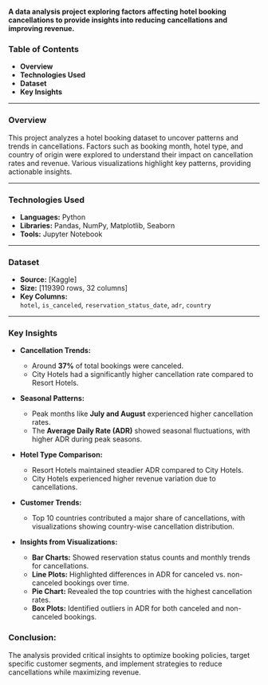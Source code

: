 
**A data analysis project exploring factors affecting hotel booking cancellations to provide insights into reducing cancellations and improving revenue.**

### Table of Contents  
- **Overview**  
- **Technologies Used**  
- **Dataset**  
- **Key Insights**

---

### **Overview**  
This project analyzes a hotel booking dataset to uncover patterns and trends in cancellations. Factors such as booking month, hotel type, and country of origin were explored to understand their impact on cancellation rates and revenue. Various visualizations highlight key patterns, providing actionable insights.

---

### **Technologies Used**  
- **Languages:** Python  
- **Libraries:** Pandas, NumPy, Matplotlib, Seaborn  
- **Tools:** Jupyter Notebook  

---

### **Dataset**  
- **Source:** [Kaggle]  
- **Size:** [119390 rows, 32 columns]  
- **Key Columns:**  
  `hotel`, `is_canceled`, `reservation_status_date`, `adr`, `country`

---

### **Key Insights**  
- **Cancellation Trends:**  
  - Around **37%** of total bookings were canceled.  
  - City Hotels had a significantly higher cancellation rate compared to Resort Hotels.  

- **Seasonal Patterns:**  
  - Peak months like **July and August** experienced higher cancellation rates.  
  - The **Average Daily Rate (ADR)** showed seasonal fluctuations, with higher ADR during peak seasons.  

- **Hotel Type Comparison:**  
  - Resort Hotels maintained steadier ADR compared to City Hotels.  
  - City Hotels experienced higher revenue variation due to cancellations.  

- **Customer Trends:**  
  - Top 10 countries contributed a major share of cancellations, with visualizations showing country-wise cancellation distribution.  

- **Insights from Visualizations:**  
  - **Bar Charts:** Showed reservation status counts and monthly trends for cancellations.  
  - **Line Plots:** Highlighted differences in ADR for canceled vs. non-canceled bookings over time.  
  - **Pie Chart:** Revealed the top countries with the highest cancellation rates.  
  - **Box Plots:** Identified outliers in ADR for both canceled and non-canceled bookings.  

### **Conclusion:**  
The analysis provided critical insights to optimize booking policies, target specific customer segments, and implement strategies to reduce cancellations while maximizing revenue.

